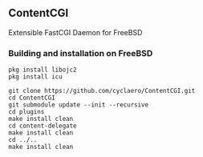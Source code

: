 ## ContentCGI
Extensible FastCGI Daemon for FreeBSD


### Building and installation on FreeBSD

    pkg install libojc2
    pkg install icu

    git clone https://github.com/cyclaero/ContentCGI.git
    cd ContentCGI
    git submodule update --init --recursive
    cd plugins
    make install clean
    cd content-delegate
    make install clean
    cd ../..
    make install clean
